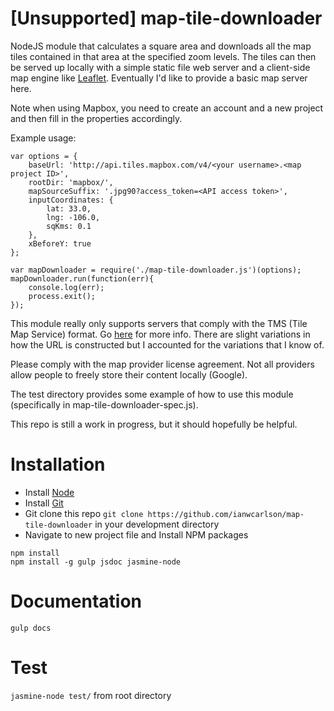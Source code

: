 # [Unsupported] map-tile-downloader

NodeJS module that calculates a square area and downloads all the map tiles contained in that area at the specified zoom levels.  The tiles can then be served up locally with a simple static file web server and a client-side map engine like [Leaflet](http://leafletjs.com/). Eventually I'd like to provide a basic map server here.

Note when using Mapbox, you need to create an account and a new project and then fill in the properties accordingly.

Example usage:
```
var options = {
	baseUrl: 'http://api.tiles.mapbox.com/v4/<your username>.<map project ID>',
	rootDir: 'mapbox/',
	mapSourceSuffix: '.jpg90?access_token=<API access token>',
	inputCoordinates: {
		lat: 33.0,
		lng: -106.0,
		sqKms: 0.1
	},
	xBeforeY: true
};

var mapDownloader = require('./map-tile-downloader.js')(options);
mapDownloader.run(function(err){
	console.log(err);
	process.exit();
});
```

This module really only supports servers that comply with the TMS (Tile Map Service) format.  Go [here](http://wiki.openstreetmap.org/wiki/TMS) for more info.  There are slight variations in how the URL is constructed but I accounted for the variations that I know of.  

Please comply with the map provider license agreement.  Not all providers allow people to freely store their content locally (Google).  

The test directory provides some example of how to use this module (specifically in map-tile-downloader-spec.js).

This repo is still a work in progress, but it should hopefully be helpful.  

# Installation
- Install [Node](http://nodejs.org/)
- Install [Git](http://git-scm.com/book/en/v2/Getting-Started-Installing-Git)
- Git clone this repo `git clone https://github.com/ianwcarlson/map-tile-downloader` in your development directory
- Navigate to new project file and Install NPM packages
```
npm install
npm install -g gulp jsdoc jasmine-node
```

# Documentation
`gulp docs`

# Test
`jasmine-node test/` from root directory
